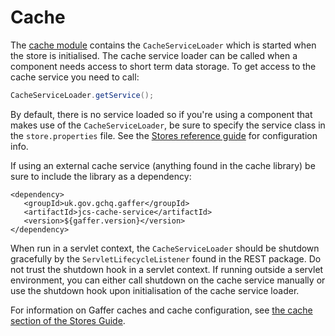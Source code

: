 # Cache

The [cache module](https://github.com/gchq/Gaffer/tree/master/core/cache) contains the `CacheServiceLoader` which is started when the store is initialised. The cache service loader can be called when a component needs access to short term data storage.
To get access to the cache service you need to call:
```java
CacheServiceLoader.getService();
```

By default, there is no service loaded so if you're using a component that makes use of the `CacheServiceLoader`, be sure to specify the service class in the `store.properties` file.
See the [Stores reference guide](../../reference/stores-guide/stores.md#cache-configuration) for configuration info.

If using an external cache service (anything found in the cache library) be sure to include the library as a dependency:
```
<dependency>
   <groupId>uk.gov.gchq.gaffer</groupId>
   <artifactId>jcs-cache-service</artifactId>
   <version>${gaffer.version}</version>
</dependency>
```

When run in a servlet context, the `CacheServiceLoader` should be shutdown gracefully by the `ServletLifecycleListener` found in the REST package. Do not trust the shutdown hook in a servlet context.
If running outside a servlet environment, you can either call shutdown on the cache service manually or use the shutdown hook upon initialisation of the cache service loader.

For information on Gaffer caches and cache configuration, see [the cache section of the Stores Guide](../../reference/stores-guide/stores.md#caches).
